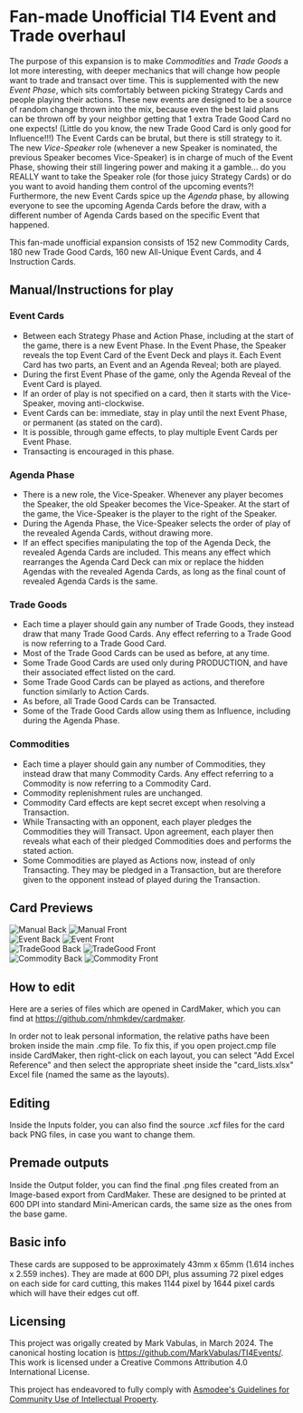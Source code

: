 # Fan-made Unofficial TI4 Event and Trade overhaul

The purpose of this expansion is to make *Commodities* and *Trade Goods* a lot more interesting, with deeper mechanics that will change how people want to trade and transact over time.  This is supplemented with the new *Event Phase*, which sits comfortably between picking Strategy Cards and people playing their actions.  These new events are designed to be a source of random change thrown into the mix, because even the best laid plans can be thrown off by your neighbor getting that 1 extra Trade Good Card no one expects!  (Little do you know, the new Trade Good Card is only good for Influence!!!)  The Event Cards can be brutal, but there is still strategy to it. The new *Vice-Speaker* role (whenever a new Speaker is nominated, the previous Speaker becomes Vice-Speaker) is in charge of much of the Event Phase, showing their still lingering power and making it a gamble... do you REALLY want to take the Speaker role (for those juicy Strategy Cards) or do you want to avoid handing them control of the upcoming events?!  Furthermore, the new Event Cards spice up the *Agenda* phase, by allowing everyone to see the upcoming Agenda Cards before the draw, with a different number of Agenda Cards based on the specific Event that happened.

This fan-made unofficial expansion consists of 152 new Commodity Cards, 180 new Trade Good Cards, 160 new All-Unique Event Cards, and 4 Instruction Cards.

## Manual/Instructions for play

### Event Cards
- Between each Strategy Phase and Action Phase, including at the start of the game, there is a new Event Phase.  In the Event Phase, the Speaker reveals the top Event Card of the Event Deck and plays it.  Each Event Card has two parts, an Event and an Agenda Reveal; both are played.
- During the first Event Phase of the game, only the Agenda Reveal of the Event Card is played.
- If an order of play is not specified on a card, then it starts with the Vice-Speaker, moving anti-clockwise.
- Event Cards can be: immediate, stay in play until the next Event Phase, or permanent (as stated on the card). 
- It is possible, through game effects, to play multiple Event Cards per Event Phase.
- Transacting is encouraged in this phase.

### Agenda Phase
- There is a new role, the Vice-Speaker.  Whenever any player becomes the Speaker, the old Speaker becomes the Vice-Speaker. At the start of the game, the Vice-Speaker is the player to the right of the Speaker.
- During the Agenda Phase, the Vice-Speaker selects the order of play of the revealed Agenda Cards, without drawing more.
- If an effect specifies manipulating the top of the Agenda Deck, the revealed Agenda Cards are included.  This means any effect which rearranges the Agenda Card Deck can mix or replace the hidden Agendas with the revealed Agenda Cards, as long as the final count of revealed Agenda Cards is the same.

### Trade Goods
- Each time a player should gain any number of Trade Goods, they instead draw that many Trade Good Cards.  Any effect referring to a Trade Good is now referring to a Trade Good Card.
- Most of the Trade Good Cards can be used as before, at any time.
- Some Trade Good Cards are used only during PRODUCTION, and have their associated effect listed on the card.
- Some Trade Good Cards can be played as actions, and therefore function similarly to Action Cards.
- As before, all Trade Good Cards can be Transacted.
- Some of the Trade Good Cards allow using them as Influence, including during the Agenda Phase.

### Commodities
- Each time a player should gain any number of Commodities, they instead draw that many Commodity Cards. Any effect referring to a Commodity is now referring to a Commodity Card.
- Commodity replenishment rules are unchanged.
- Commodity Card effects are kept secret except when resolving a Transaction.
- While Transacting with an opponent, each player pledges the Commodities they will Transact. Upon agreement, each player then reveals what each of their pledged Commodities does and performs the stated action.
- Some Commodities are played as Actions now, instead of only Transacting. They may be pledged in a Transaction, but are therefore given to the opponent instead of played during the Transaction.

## Card Previews
![Manual Back](/Previews/Manual_Back_Preview.jpg) ![Manual Front](/Previews/Manual_Front_Preview.jpg)<br>
![Event Back](/Previews/Event_Back_Preview.jpg) ![Event Front](/Previews/Event_Front_Preview.jpg)<br>
![TradeGood Back](/Previews/TradeGood_Back._Preview.jpg) ![TradeGood Front](/Previews/TradeGood_Front_Preview.jpg)<br>
![Commodity Back](/Previews/Commodity_Back_Preview.jpg) ![Commodity Front](/Previews/Commodity_Front_Preview.jpg)<br>

## How to edit
Here are a series of files which are opened in CardMaker, which you can find at https://github.com/nhmkdev/cardmaker.

In order not to leak personal information, the relative paths have been broken inside the main .cmp file.  To fix this, if you open project.cmp file inside CardMaker, then right-click on each layout, you can select "Add Excel Reference" and then select the appropriate sheet inside the "card_lists.xlsx" Excel file (named the same as the layouts).

## Editing
Inside the Inputs folder, you can also find the source .xcf files for the card back PNG files, in case you want to change them.

## Premade outputs
Inside the Output folder, you can find the final .png files created from an Image-based export from CardMaker.  These are designed to be printed at 600 DPI into standard Mini-American cards, the same size as the ones from the base game.

## Basic info
These cards are supposed to be approximately 43mm x 65mm (1.614 inches x 2.559 inches).
They are made at 600 DPI, plus assuming 72 pixel edges on each side for card cutting, this makes 1144 pixel by 1644 pixel cards which will have their edges cut off.

## Licensing
This project was origally created by Mark Vabulas, in March 2024.
The canonical hosting location is https://github.com/MarkVabulas/TI4Events/.
This work is licensed under a Creative Commons Attribution 4.0 International License.

This project has endeavored to fully comply with [Asmodee's Guidelines for Community Use of Intellectual Property](https://images-cdn.fantasyflightgames.com/filer_public/fa/b1/fab15a15-94a6-404c-ab86-6a3b0e77a7a0/ip_policy_031419_final_v21.pdf).
